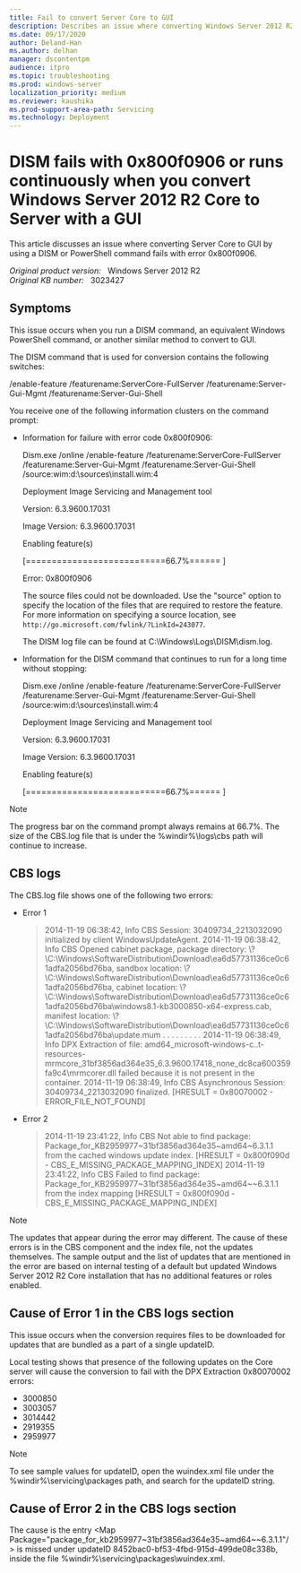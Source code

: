 ```yaml
---
title: Fail to convert Server Core to GUI
description: Describes an issue where converting Windows Server 2012 R2 Core to Server with a GUI by using a DISM or PowerShell command fails with error 0x800f0906.
ms.date: 09/17/2020
author: Deland-Han
ms.author: delhan
manager: dscontentpm
audience: itpro
ms.topic: troubleshooting
ms.prod: windows-server
localization_priority: medium
ms.reviewer: kaushika
ms.prod-support-area-path: Servicing
ms.technology: Deployment
---
```

# DISM fails with 0x800f0906 or runs continuously when you convert Windows Server 2012 R2 Core to Server with a GUI

This article discusses an issue where converting Server Core to GUI by using a DISM or PowerShell command fails with error 0x800f0906.

_Original product version:_ &nbsp; Windows Server 2012 R2  
_Original KB number:_ &nbsp; 3023427

## Symptoms

This issue occurs when you run a DISM command, an equivalent Windows PowerShell command, or another similar method to convert to GUI.

The DISM command that is used for conversion contains the following switches:

/enable-feature /featurename:ServerCore-FullServer /featurename:Server-Gui-Mgmt /featurename:Server-Gui-Shell

You receive one of the following information clusters on the command prompt:

- Information for failure with error code 0x800f0906:

    Dism.exe /online /enable-feature /featurename:ServerCore-FullServer /featurename:Server-Gui-Mgmt /featurename:Server-Gui-Shell /source:wim:d:\sources\install.wim:4
    
    Deployment Image Servicing and Management tool
    
    Version: 6.3.9600.17031
    
    Image Version: 6.3.9600.17031
    
    Enabling feature(s)
    
    [===========================66.7%====== ]
    
    Error: 0x800f0906
    
    The source files could not be downloaded.
    Use the "source" option to specify the location of the files that are required to restore the feature. For more information on specifying a source location, see `http://go.microsoft.com/fwlink/?LinkId=243077`.
    
    The DISM log file can be found at C:\Windows\Logs\DISM\dism.log.

- Information for the DISM command that continues to run for a long time without stopping:

    Dism.exe /online /enable-feature /featurename:ServerCore-FullServer /featurename:Server-Gui-Mgmt /featurename:Server-Gui-Shell /source:wim:d:\sources\install.wim:4
    
    Deployment Image Servicing and Management tool
    
    Version: 6.3.9600.17031
    
    Image Version: 6.3.9600.17031
    
    Enabling feature(s)
    
    [===========================66.7%====== ]

> [!NOTE]
> The progress bar on the command prompt always remains at 66.7%. The size of the CBS.log file that is under the %windir%\logs\cbs path will continue to increase.

## CBS logs

The CBS.log file shows one of the following two errors:

- Error 1

    > 2014-11-19 06:38:42, Info CBS Session: 30409734_2213032090 initialized by client WindowsUpdateAgent.
    2014-11-19 06:38:42, Info CBS Opened cabinet package, package directory: \\?\C:\Windows\SoftwareDistribution\Download\ea6d57731136ce0c61adfa2056bd76ba\, sandbox location: \\?\C:\Windows\SoftwareDistribution\Download\ea6d57731136ce0c61adfa2056bd76ba\, cabinet location: \\?\C:\Windows\SoftwareDistribution\Download\ea6d57731136ce0c61adfa2056bd76ba\windows8.1-kb3000850-x64-express.cab, manifest location: \\?\C:\Windows\SoftwareDistribution\Download\ea6d57731136ce0c61adfa2056bd76ba\update.mum
    . . .
    . . .
    . . .
    2014-11-19 06:38:49, Info DPX Extraction of file: amd64_microsoft-windows-c..t-resources-mrmcore_31bf3856ad364e35_6.3.9600.17418_none_dc8ca600359fa9c4\mrmcorer.dll failed because it is not present in the container.
    2014-11-19 06:38:49, Info CBS Asynchronous Session: 30409734_2213032090 finalized. [HRESULT = 0x80070002 - ERROR_FILE_NOT_FOUND]

- Error 2

    > 2014-11-19 23:41:22, Info CBS Not able to find package: Package_for_KB2959977~31bf3856ad364e35~amd64~6.3.1.1 from the cached windows update index. [HRESULT = 0x800f090d - CBS_E_MISSING_PACKAGE_MAPPING_INDEX]
    2014-11-19 23:41:22, Info CBS Failed to find package: Package_for_KB2959977~31bf3856ad364e35~amd64~~6.3.1.1 from the index mapping [HRESULT = 0x800f090d - CBS_E_MISSING_PACKAGE_MAPPING_INDEX]

> [!NOTE]
> The updates that appear during the error may different. The cause of these errors is in the CBS component and the index file, not the updates themselves. The sample output and the list of updates that are mentioned in the error are based on internal testing of a default but updated Windows Server 2012 R2 Core installation that has no additional features or roles enabled.

## Cause of Error 1 in the CBS logs section

This issue occurs when the conversion requires files to be downloaded for updates that are bundled as a part of a single updateID. 

Local testing shows that presence of the following updates on the Core server will cause the conversion to fail with the DPX Extraction 0x80070002 errors:
- 3000850
- 3003057
- 3014442
- 2919355
- 2959977

> [!NOTE]
> To see sample values for updateID, open the wuindex.xml file under the %windir%\servicing\packages path, and search for the updateID string.

## Cause of Error 2 in the CBS logs section

The cause is the entry \<Map Package="package_for_kb2959977~31bf3856ad364e35~amd64~~6.3.1.1"/> is missed under updateID 8452bac0-bf53-4fbd-915d-499de08c338b, inside the file %windir%\servicing\packages\wuindex.xml.
